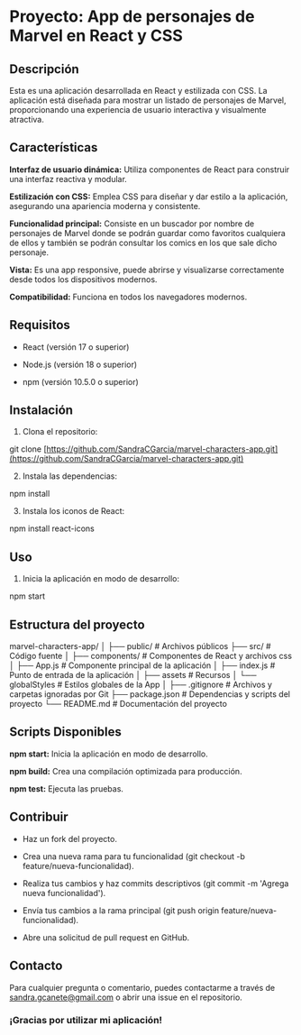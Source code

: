 # Proyecto: App de personajes de Marvel en React y CSS


## Descripción

Esta es una aplicación desarrollada en React y estilizada con CSS. La aplicación está diseñada para mostrar un listado de personajes de Marvel, proporcionando una experiencia de usuario interactiva y visualmente atractiva.

## Características

**Interfaz de usuario dinámica:** Utiliza componentes de React para construir una interfaz reactiva y modular.

**Estilización con CSS:** Emplea CSS para diseñar y dar estilo a la aplicación, asegurando una apariencia moderna y consistente.

**Funcionalidad principal:** Consiste en un buscador por nombre de personajes de Marvel donde se podrán guardar como favoritos cualquiera de ellos y también se podrán consultar los comics en los que sale dicho personaje.

**Vista:** Es una app responsive, puede abrirse y visualizarse correctamente desde todos los dispositivos modernos.

**Compatibilidad:** Funciona en todos los navegadores modernos.

## Requisitos

- React (versión 17 o superior)

- Node.js (versión 18 o superior)

- npm (versión 10.5.0 o superior)

## Instalación

1. Clona el repositorio:

git clone [https://github.com/SandraCGarcia/marvel-characters-app.git](https://github.com/SandraCGarcia/marvel-characters-app.git)

2. Instala las dependencias:

npm install

3. Instala los iconos de React:

npm install react-icons

## Uso

1. Inicia la aplicación en modo de desarrollo:

npm start

## Estructura del proyecto

marvel-characters-app/
│
├── public/             # Archivos públicos
├── src/                # Código fuente
│   ├── components/     # Componentes de React y archivos css
│   ├── App.js          # Componente principal de la aplicación
│   ├── index.js        # Punto de entrada de la aplicación
│   ├── assets          # Recursos
│   └── globalStyles    # Estilos globales de la App
│
├── .gitignore          # Archivos y carpetas ignoradas por Git
├── package.json        # Dependencias y scripts del proyecto
└── README.md           # Documentación del proyecto

## Scripts Disponibles

**npm start:** Inicia la aplicación en modo de desarrollo.

**npm build:** Crea una compilación optimizada para producción.

**npm test:** Ejecuta las pruebas.

## Contribuir

- Haz un fork del proyecto.

- Crea una nueva rama para tu funcionalidad (git checkout -b feature/nueva-funcionalidad).

- Realiza tus cambios y haz commits descriptivos (git commit -m 'Agrega nueva funcionalidad').

- Envía tus cambios a la rama principal (git push origin feature/nueva-funcionalidad).

- Abre una solicitud de pull request en GitHub.

## Contacto

Para cualquier pregunta o comentario, puedes contactarme a través de sandra.gcanete@gmail.com o abrir una issue en el repositorio.

### ¡Gracias por utilizar mi aplicación!

